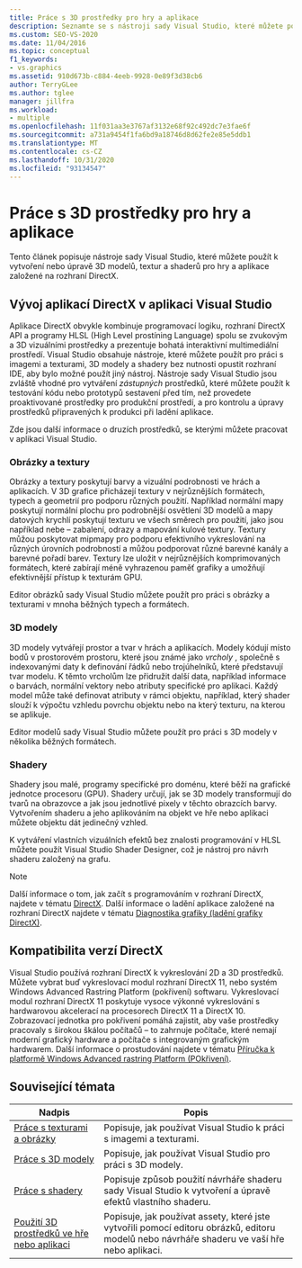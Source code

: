 ```yaml
---
title: Práce s 3D prostředky pro hry a aplikace
description: Seznamte se s nástroji sady Visual Studio, které můžete použít k vytvoření nebo úpravě 3D modelů, textur a shaderů pro hry a aplikace založené na rozhraní DirectX.
ms.custom: SEO-VS-2020
ms.date: 11/04/2016
ms.topic: conceptual
f1_keywords:
- vs.graphics
ms.assetid: 910d673b-c884-4eeb-9928-0e89f3d38cb6
author: TerryGLee
ms.author: tglee
manager: jillfra
ms.workload:
- multiple
ms.openlocfilehash: 11f031aa3e3767af3132e68f92c492dc7e3fae6f
ms.sourcegitcommit: a731a9454f1fa6bd9a18746d8d62fe2e85e5ddb1
ms.translationtype: MT
ms.contentlocale: cs-CZ
ms.lasthandoff: 10/31/2020
ms.locfileid: "93134547"
---
```

# <a name="work-with-3d-assets-for-games-and-apps"></a>Práce s 3D prostředky pro hry a aplikace

Tento článek popisuje nástroje sady Visual Studio, které můžete použít k vytvoření nebo úpravě 3D modelů, textur a shaderů pro hry a aplikace založené na rozhraní DirectX.

## <a name="directx-app-development-in-visual-studio"></a>Vývoj aplikací DirectX v aplikaci Visual Studio

Aplikace DirectX obvykle kombinuje programovací logiku, rozhraní DirectX API a programy HLSL (High Level prostíning Language) spolu se zvukovým a 3D vizuálními prostředky a prezentuje bohatá interaktivní multimediální prostředí. Visual Studio obsahuje nástroje, které můžete použít pro práci s imagemi a texturami, 3D modely a shadery bez nutnosti opustit rozhraní IDE, aby bylo možné použít jiný nástroj. Nástroje sady Visual Studio jsou zvláště vhodné pro vytváření *zástupných* prostředků, které můžete použít k testování kódu nebo prototypů sestavení před tím, než provedete proaktivované prostředky pro produkční prostředí, a pro kontrolu a úpravy prostředků připravených k produkci při ladění aplikace.

Zde jsou další informace o druzích prostředků, se kterými můžete pracovat v aplikaci Visual Studio.

### <a name="images-and-textures"></a>Obrázky a textury

Obrázky a textury poskytují barvy a vizuální podrobnosti ve hrách a aplikacích. V 3D grafice přicházejí textury v nejrůznějších formátech, typech a geometrií pro podporu různých použití. Například normální mapy poskytují normální plochu pro podrobnější osvětlení 3D modelů a mapy datových krychlí poskytují texturu ve všech směrech pro použití, jako jsou například nebe – zabalení, odrazy a mapování kulové textury. Textury můžou poskytovat mipmapy pro podporu efektivního vykreslování na různých úrovních podrobností a můžou podporovat různé barevné kanály a barevné pořadí barev. Textury lze uložit v nejrůznějších komprimovaných formátech, které zabírají méně vyhrazenou paměť grafiky a umožňují efektivnější přístup k texturám GPU.

Editor obrázků sady Visual Studio můžete použít pro práci s obrázky a texturami v mnoha běžných typech a formátech.

### <a name="3d-models"></a>3D modely

3D modely vytvářejí prostor a tvar v hrách a aplikacích. Modely kódují místo bodů v prostorovém prostoru, které jsou známé jako *vrcholy* , společně s indexovanými daty k definování řádků nebo trojúhelníků, které představují tvar modelu. K těmto vrcholům lze přidružit další data, například informace o barvách, normální vektory nebo atributy specifické pro aplikaci. Každý model může také definovat atributy v rámci objektu, například, který shader slouží k výpočtu vzhledu povrchu objektu nebo na který texturu, na kterou se aplikuje.

Editor modelů sady Visual Studio můžete použít pro práci s 3D modely v několika běžných formátech.

### <a name="shaders"></a>Shadery

Shadery jsou malé, programy specifické pro doménu, které běží na grafické jednotce procesoru (GPU). Shadery určují, jak se 3D modely transformují do tvarů na obrazovce a jak jsou jednotlivé pixely v těchto obrazcích barvy. Vytvořením shaderu a jeho aplikováním na objekt ve hře nebo aplikaci můžete objektu dát jedinečný vzhled.

K vytváření vlastních vizuálních efektů bez znalosti programování v HLSL můžete použít Visual Studio Shader Designer, což je nástroj pro návrh shaderu založený na grafu.

> [!NOTE]
> Další informace o tom, jak začít s programováním v rozhraní DirectX, najdete v tématu [DirectX](/windows/win32/directx). Další informace o ladění aplikace založené na rozhraní DirectX najdete v tématu [Diagnostika grafiky (ladění grafiky DirectX)](../debugger/graphics/visual-studio-graphics-diagnostics.md).

## <a name="directx-version-compatibility"></a>Kompatibilita verzí DirectX

Visual Studio používá rozhraní DirectX k vykreslování 2D a 3D prostředků. Můžete vybrat buď vykreslovací modul rozhraní DirectX 11, nebo systém Windows Advanced Rastring Platform (pokřivení) softwaru. Vykreslovací modul rozhraní DirectX 11 poskytuje vysoce výkonné vykreslování s hardwarovou akcelerací na procesorech DirectX 11 a DirectX 10. Zobrazovací jednotka pro pokřivení pomáhá zajistit, aby vaše prostředky pracovaly s širokou škálou počítačů – to zahrnuje počítače, které nemají moderní grafický hardware a počítače s integrovaným grafickým hardwarem. Další informace o prostudování najdete v tématu [Příručka k platformě Windows Advanced rastring Platform (POkřivení)](/windows/win32/direct3darticles/directx-warp).

## <a name="related-topics"></a>Související témata

|Nadpis|Popis|
|-----------|-----------------|
|[Práce s texturami a obrázky](../designers/working-with-textures-and-images.md)|Popisuje, jak používat Visual Studio k práci s imagemi a texturami.|
|[Práce s 3D modely](../designers/working-with-3-d-models.md)|Popisuje, jak používat Visual Studio pro práci s 3D modely.|
|[Práce s shadery](../designers/working-with-shaders.md)|Popisuje způsob použití návrháře shaderu sady Visual Studio k vytvoření a úpravě efektů vlastního shaderu.|
|[Použití 3D prostředků ve hře nebo aplikaci](../designers/using-3-d-assets-in-your-game-or-app.md)|Popisuje, jak používat assety, které jste vytvořili pomocí editoru obrázků, editoru modelů nebo návrháře shaderu ve vaší hře nebo aplikaci.|
